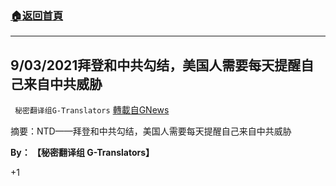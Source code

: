 ###  [:house:返回首頁](https://github.com/ourhimalayas/txt)
---

## 9/03/2021拜登和中共勾结，美国人需要每天提醒自己来自中共威胁
` 秘密翻译组G-Translators` [轉載自GNews](https://gnews.org/zh-hans/969937/)

摘要：NTD——拜登和中共勾结，美国人需要每天提醒自己来自中共威胁

**By： 【秘密翻译组 G-Translators】**

+1
